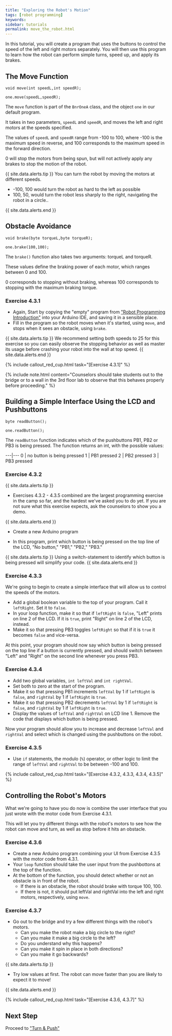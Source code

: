 ```yaml
---
title: "Exploring the Robot's Motion"
tags: [robot programming]
keywords:
sidebar: tutorials
permalink: move_the_robot.html
---
```


In this tutorial, you will create a program that uses the buttons to control the speed of the left and right motors separately. You will then use this program to learn how the robot can perform simple turns, speed up, and apply its brakes.

## The Move Function

```
void move(int speedL,int speedR);

one.move(speedL,speedR);
```

The `move` function is part of the `BnrOneA` class, and the object `one` in our default program.

It takes in two parameters, `speedL` and `speedR`, and moves the left and right motors at the speeds specified.

The values of `speedL` and `speedR` range from -100 to 100, where -100 is the maximum speed in reverse, and 100 corresponds to the maximum speed in the forward direction.

0 will stop the motors from being spun, but will not actively apply any brakes to stop the motion of the robot.

{{ site.data.alerts.tip }}
You can turn the robot by moving the motors at different speeds. 
<ul>
<li>-100, 100 would turn the robot as hard to the left as possible</li>
<li>100, 50, would turn the robot less sharply to the right, navigating the robot in a circle..</li>
</ul>
{{ site.data.alerts.end }}

## Obstacle Avoidance

```
void brake(byte torqueL,byte torqueR);

one.brake(100,100);
```

The `brake()` function also takes two arguments: torqueL and torqueR.

These values define the braking power of each motor, which ranges between 0 and 100.

0 corresponds to stopping without braking, whereas 100 corresponds to stopping with the maximum braking torque.

### Exercise 4.3.1

- Again, Start by copying the "empty" program from ["Robot Programming Introduction"](/robot_programming_introduction.html) into your Arduino IDE, and saving it in a sensible place.
- Fill in the program so the robot moves when it's started, using `move`, and stops when it sees an obstacle, using `brake`.

{{ site.data.alerts.tip }}
We recommend setting both speeds to 25 for this exercise so you can easily observe the stopping behavior as well as master its usage before crashing your robot into the wall at top speed.
{{ site.data.alerts.end }}

{% include callout_red_cup.html task="[Exercise 4.3.1]" %}

{% include note.html content="Counselors should take students out to the bridge or to a wall in the 3rd floor lab to observe that this behaves properly before proceeding." %}

## Building a Simple Interface Using the LCD and Pushbuttons

```
byte readButton();

one.readButton();
```

The `readButton` function indicates which of the pushbuttons PB1, PB2 or PB3 is being pressed. The function returns an int, with the possible values:

---|---
0 | no button is being pressed
1 | PB1 pressed
2 | PB2 pressed
3 | PB3 pressed

### Exercise 4.3.2

{{ site.data.alerts.tip }}
<ul>
<li>Exercises 4.3.2 - 4.3.5 combined are the largest programming exercise in the camp so far, and the hardest we've asked you to do yet. If you are not sure what this exercise expects, ask the counselors to show you a demo.</li>
</ul>
{{ site.data.alerts.end }}

- Create a new Arduino program

- In this program, print which button is being pressed on the top line of the LCD, "No button," "PB1," "PB2," "PB3."

{{ site.data.alerts.tip }}
Using a switch-statement to identify which button is being pressed will simplify your code.
{{ site.data.alerts.end }}

### Exercise 4.3.3

We're going to begin to create a simple interface that will allow us to control the speeds of the motors.

- Add a global boolean variable to the top of your program. Call it `leftRight`. Set it to `false`.
- In your loop function, make it so that if `leftRight` is `false`, "Left" prints on line 2 of the LCD. If it is `true`, print "Right" on line 2 of the LCD, instead.
- Make it so that pressing PB3 toggles `leftRight` so that if it is `true` it becomes `false` and vice-versa.

At this point, your program should now say which button is being pressed on the top line if a button is currently pressed, and should switch between "Left" and "Right" on the second line whenever you press PB3.

### Exercise 4.3.4

- Add two global variables, `int leftVal` and `int rightVal`.
- Set both to zero at the start of the program.
- Make it so that pressing PB1 increments `leftVal` by 1 if `leftRight` is `false`, and `rightVal` by 1 if `leftRight` is `true`.
- Make it so that pressing PB2 decrements `leftVal` by 1 if `leftRight` is `false`, and `rightVal` by 1 if `leftRight` is `true`.
- Display the values of `leftVal` and `rightVal` on LCD line 1. Remove the code that displays which button is being pressed.

Now your program should allow you to increase and decrease `leftVal` and `rightVal` and select which is changed using the pushbuttons on the robot.

### Exercise 4.3.5

- Use `if` statements, the modulo (`%`) operator, or other logic to limit the range of `leftVal` and `rightVal` to be between -100 and 100.

{% include callout_red_cup.html task="[Exercise 4.3.2, 4.3.3, 4.3.4, 4.3.5]" %}

## Controlling the Robot's Motors

What we're going to have you do now is combine the user interface that you just wrote with the motor code from Exercise 4.3.1.

This will let you try different things with the robot's motors to see how the robot can move and turn, as well as stop before it hits an obstacle.

### Exercise 4.3.6

- Create a new Arduino program combining your UI from Exercise 4.3.5 with the motor code from 4.3.1.
- Your `loop` function should take the user input from the pushbottons at the top of the function.
- At the bottom of the function, you should detect whether or not an obstacle is in front of the robot.
  - If there is an obstacle, the robot should brake with torque 100, 100.
  - If there is not, it should put leftVal and rightVal into the left and right motors, respectively, using `move`.

### Exercise 4.3.7

- Go out to the bridge and try a few different things with the robot's motors.
  - Can you make the robot make a big circle to the right?
  - Can you make it make a big circle to the left?
  - Do you understand why this happens?
  - Can you make it spin in place in both directions?
  - Can you make it go backwards?

{{ site.data.alerts.tip }}
<ul>
<li>Try low values at first. The robot can move faster than you are likely to expect it to move!</li>
</ul>
{{ site.data.alerts.end }}

{% include callout_red_cup.html task="[Exercise 4.3.6, 4.3.7]" %}

## Next Step

Proceed to ["Turn & Push"](turn_and_push.html)
